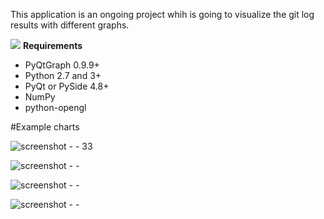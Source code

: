This application is an ongoing project whih is going to visualize the git log results with different graphs.

      
![](http://docutils.sourceforge.net/docs/user/rst/images/ball1.gif) **Requirements**
                            					          

 - PyQtGraph 0.9.9+ 
 - Python 2.7 and 3+
 - PyQt or PySide 4.8+
 - NumPy
 - python-opengl 


#Example charts

![screenshot - - 33](https://cloud.githubusercontent.com/assets/5694520/12446529/c533cade-bf7f-11e5-96b9-027aa3143890.png)


![screenshot - -](https://cloud.githubusercontent.com/assets/5694520/12446557/f24e96ac-bf7f-11e5-9438-143c7a656da9.png)


![screenshot - -](https://cloud.githubusercontent.com/assets/5694520/12446573/0643a3b4-bf80-11e5-97d2-7465db6caa18.png)


![screenshot - -](https://cloud.githubusercontent.com/assets/5694520/12446587/199efe22-bf80-11e5-86ff-924fcffee64b.png)
